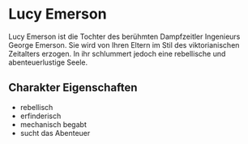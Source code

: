 # Lucy Emerson

Lucy Emerson ist die Tochter des berühmten Dampfzeitler Ingenieurs George Emerson.
Sie wird von Ihren Eltern im Stil des viktorianischen Zeitalters erzogen.
In ihr schlummert jedoch eine rebellische und abenteuerlustige Seele.

## Charakter Eigenschaften
* rebellisch
* erfinderisch
* mechanisch begabt
* sucht das Abenteuer
